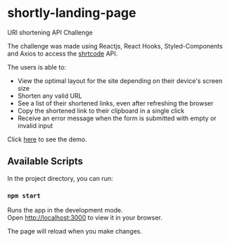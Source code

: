 # shortly-landing-page

URl shortening API Challenge

The challenge was made using Reactjs, React Hooks, Styled-Components and Axios to access the <a href="https://app.shrtco.de" target="_blank">shrtcode</a> API.

The users is able to:

<ul>
  <li>View the optimal layout for the site depending on their device's screen size</li>
  <li>Shorten any valid URL</li>
  <li>See a list of their shortened links, even after refreshing the browser</li>
  <li>Copy the shortened link to their clipboard in a single click</li>
  <li>Receive an error message when the form is submitted with empty or invalid input</li>
</ul>

Click <a href="https://url-link-shortener.netlify.app/" target="_blank">here</a> to see the demo.

## Available Scripts

In the project directory, you can run:

### `npm start`

Runs the app in the development mode.\
Open [http://localhost:3000](http://localhost:3000) to view it in your browser.

The page will reload when you make changes.
